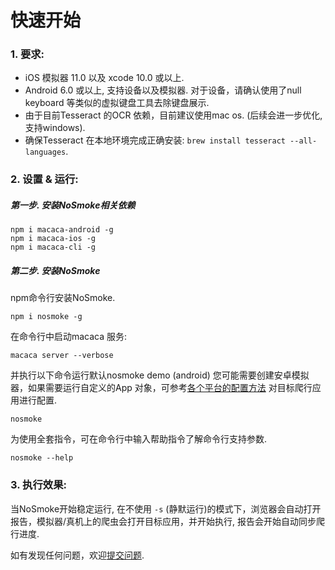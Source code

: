 # 快速开始

### 1. 要求:

* iOS 模拟器 11.0 以及 xcode 10.0 或以上.
* Android 6.0 或以上, 支持设备以及模拟器. 对于设备，请确认使用了null keyboard 等类似的虚拟键盘工具去除键盘展示.
* 由于目前Tesseract 的OCR 依赖，目前建议使用mac os. (后续会进一步优化, 支持windows).
* 确保Tesseract 在本地环境完成正确安装: `brew install tesseract --all-languages`.

### 2. 设置 & 运行:

##### **第一步.** 安装NoSmoke相关依赖

```
npm i macaca-android -g
npm i macaca-ios -g
npm i macaca-cli -g
```

##### **第二步.** 安装NoSmoke

npm命令行安装NoSmoke.

```
npm i nosmoke -g
```

在命令行中启动macaca 服务:

```
macaca server --verbose
```


并执行以下命令运行默认nosmoke demo (android) 您可能需要创建安卓模拟器，如果需要运行自定义的App 对象，可参考[各个平台的配置方法](/zh/guide/cross-platform.md) 对目标爬行应用进行配置.

```
nosmoke
```

为使用全套指令，可在命令行中输入帮助指令了解命令行支持参数.

```
nosmoke --help
```

### 3. 执行效果:

当NoSmoke开始稳定运行, 在不使用 `-s` (静默运行)的模式下，浏览器会自动打开报告，模拟器/真机上的爬虫会打开目标应用，并开始执行, 报告会开始自动同步爬行进度.

如有发现任何问题，欢迎[提交问题](https://github.com/macacajs/NoSmoke/issues).
